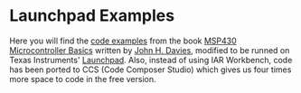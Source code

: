 Launchpad Examples
==================

Here you will find the [code examples](http://userweb.elec.gla.ac.uk/j/jdavies/mspbook/) from the book [MSP430 Microcontroller Basics](http://www.elsevier.com/wps/find/bookdescription.cws_home/714092/description#description) written by [John H. Davies](http://userweb.elec.gla.ac.uk/j/jdavies/), modified to be runned on Texas Instruments' [Launchpad](http://ti.com/launchpadwiki).
Also, instead of using IAR Workbench, code has been ported to CCS (Code Composer Studio) which gives us four times more space to code in the free version.